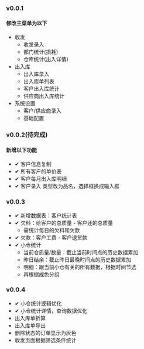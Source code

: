 ### v0.0.1
#### 修改主菜单为以下
- 收发
  - 收发录入
  - 部门统计(损耗)
  - 仓库统计(出入详情)
- 出入库
  - 出入库录入
  - 出入库单列表
  - 客户出入库统计
  - 供应商出入库统计
- 系统设置
  - 客户/供应商录入
  - 基础配置

### v0.0.2(待完成)
#### 新增以下功能
- ✔ 客户信息复制
- ✔ 所有客户的单价表
- ✔ 客户每月出入库明细
- ✔ 客户录入 类型改为品名，选择框换成输入框

### v0.0.3
- ✔ 新增数据表：客户统计表
- ✔ 欠料：给客户的总质量 - 客户还的总质量
  - 需统计每日的欠料和欠款
- ✔ 欠款：客户工费 - 客户退货款
- ✔ 小仓统计
  - 当前仓质量/数量：截止当前时间点的历史数据累加
  - 昨日结余：截止昨日最晚时间点的历史数据累加
  - 明细：跟当前小仓有关的所有数据，根据时间节选
  - 再根据成色分组

### v0.0.4
- ✔ 小仓统计逻辑优化
- ✔ 小仓统计详情，查询数据优化
- 出入库单折算
- 出入库单导出
- 删除状态的订单显示为灰色
- 收发页面根据筛选条件统计